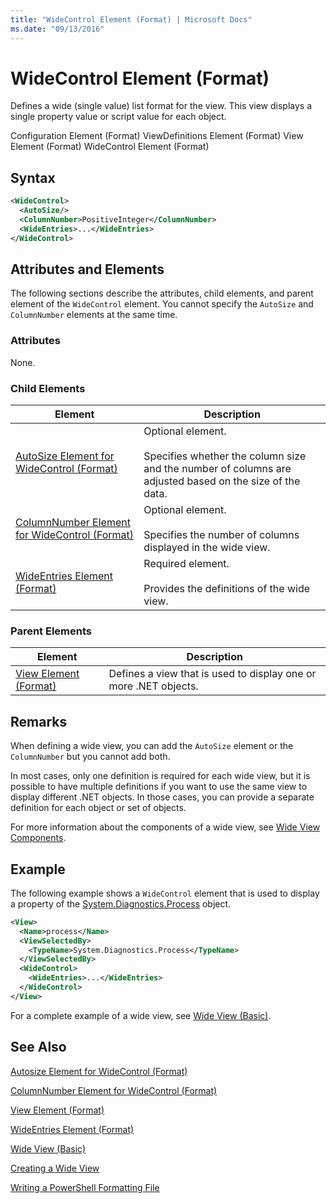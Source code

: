 ```yaml
---
title: "WideControl Element (Format) | Microsoft Docs"
ms.date: "09/13/2016"
---
```

# WideControl Element (Format)

Defines a wide (single value) list format for the view. This view displays a single property value or script value for each object.

Configuration Element (Format)
ViewDefinitions Element (Format)
View Element (Format)
WideControl Element (Format)

## Syntax

```xml
<WideControl>
  <AutoSize/>
  <ColumnNumber>PositiveInteger</ColumnNumber>
  <WideEntries>...</WideEntries>
</WideControl>
```

## Attributes and Elements

The following sections describe the attributes, child elements, and parent element of the `WideControl` element. You cannot specify the `AutoSize` and `ColumnNumber` elements at the same time.

### Attributes

None.

### Child Elements

|Element|Description|
|-------------|-----------------|
|[AutoSize Element for WideControl (Format)](./autosize-element-for-widecontrol-format.md)|Optional element.<br /><br /> Specifies whether the column size and the number of columns are adjusted based on the size of the data.|
|[ColumnNumber Element for WideControl (Format)](./columnnumber-element-for-widecontrol-format.md)|Optional element.<br /><br /> Specifies the number of columns displayed in the wide view.|
|[WideEntries Element (Format)](./wideentries-element-for-widecontrol-format.md)|Required element.<br /><br /> Provides the definitions of the wide view.|

### Parent Elements

|Element|Description|
|-------------|-----------------|
|[View Element (Format)](./view-element-format.md)|Defines a view that is used to display one or more .NET objects.|

## Remarks

When defining a wide view, you can add the `AutoSize` element or the `ColumnNumber` but you cannot add both.

In most cases, only one definition is required for each wide view, but it is possible to have multiple definitions if you want to use the same view to display different .NET objects. In those cases, you can provide a separate definition for each object or set of objects.

For more information about the components of a wide view, see [Wide View Components](./creating-a-wide-view.md).

## Example

The following example shows a `WideControl` element that is used to display a property of the [System.Diagnostics.Process](/dotnet/api/System.Diagnostics.Process) object.

```xml
<View>
  <Name>process</Name>
  <ViewSelectedBy>
    <TypeName>System.Diagnostics.Process</TypeName>
  </ViewSelectedBy>
  <WideControl>
    <WideEntries>...</WideEntries>
  </WideControl>
</View>
```

For a complete example of a wide view, see [Wide View (Basic)](./wide-view-basic.md).

## See Also

[Autosize Element for WideControl (Format)](./autosize-element-for-widecontrol-format.md)

[ColumnNumber Element for WideControl (Format)](./columnnumber-element-for-widecontrol-format.md)

[View Element (Format)](./view-element-format.md)

[WideEntries Element (Format)](./wideentries-element-for-widecontrol-format.md)

[Wide View (Basic)](./wide-view-basic.md)

[Creating a Wide View](./creating-a-wide-view.md)

[Writing a PowerShell Formatting File](./writing-a-powershell-formatting-file.md)
